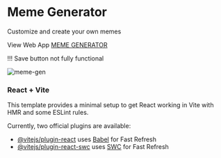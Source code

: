# Meme Generator

Customize and create your own memes

View Web App [MEME GENERATOR](https://meme-gen-1.netlify.app/)

!!! Save button not fully functional


![meme-gen](https://github.com/mich-demo23/meme-generator/assets/138993304/1119ac77-3540-452a-a21c-4e22f1d2baa3)




### React + Vite

This template provides a minimal setup to get React working in Vite with HMR and some ESLint rules.

Currently, two official plugins are available:

- [@vitejs/plugin-react](https://github.com/vitejs/vite-plugin-react/blob/main/packages/plugin-react/README.md) uses [Babel](https://babeljs.io/) for Fast Refresh
- [@vitejs/plugin-react-swc](https://github.com/vitejs/vite-plugin-react-swc) uses [SWC](https://swc.rs/) for Fast Refresh
